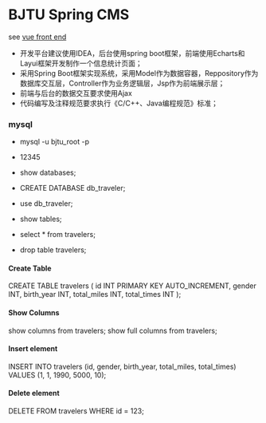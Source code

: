 # BJTU Spring CMS

see [vue front end](https://github.com/yangxiaobinhaoshuai/BJTU_M502034B_Springboot_CMS_Vue_frontend)
- 开发平台建议使用IDEA，后台使用spring boot框架，前端使用Echarts和Layui框架开发制作一个信息统计页面；
- 采用Spring Boot框架实现系统，采用Model作为数据容器，Reppository作为数据库交互层，Controller作为业务逻辑层，Jsp作为前端展示层；
- 前端与后台的数据交互要求使用Ajax
- 代码编写及注释规范要求执行《C/C++、Java编程规范》标准；

### mysql

- mysql -u bjtu_root -p
- 12345
- show databases;
- CREATE DATABASE db_traveler;
- use db_traveler;
- show tables;
- select * from travelers;

- drop table travelers;

#### Create Table

CREATE TABLE travelers (
id INT PRIMARY KEY AUTO_INCREMENT,
gender INT,
birth_year INT,
total_miles INT,
total_times INT
);

#### Show Columns

show columns from travelers;
show full columns from travelers;

#### Insert element

INSERT INTO travelers (id, gender, birth_year, total_miles, total_times)
VALUES (1, 1, 1990, 5000, 10);

#### Delete element

DELETE FROM travelers
WHERE id = 123;
